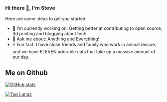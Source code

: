 ### Hi there 👋, I'm Steve

Here are some ideas to get you started:

- 🔭 I’m currently working on: Getting better at contributing to open source, 3d printing and blogging about tech
- 💬 Ask me about: Anything and Everything!
- ⚡ Fun fact: I have close friends and family who work in animal rescue, and we have ELEVEN adorable cats that take up a massive amount of our day.

## Me on Github

[![GitHub stats](https://github-readme-stats.vercel.app/api?username=StevenPG&show_icons=true&theme=github_dark&include_all_commits=true)](https://github.com/anuraghazra/github-readme-stats)

[![Top Langs](https://github-readme-stats.vercel.app/api/top-langs/?username=StevenPG&layout=compact&theme=github_dark)](https://github.com/anuraghazra/github-readme-stats)
